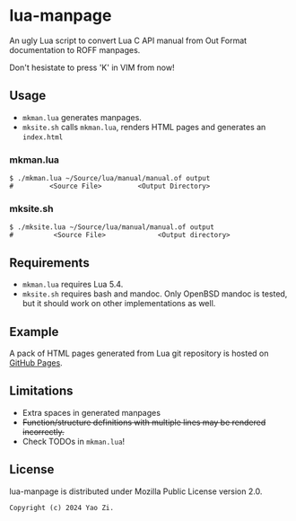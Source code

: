 # lua-manpage

An ugly Lua script to convert Lua C API manual from Out Format documentation
to ROFF manpages.

Don't hesistate to press 'K' in VIM from now!

## Usage

- `mkman.lua` generates manpages.
- `mksite.sh` calls `mkman.lua`, renders HTML pages and generates an
  `index.html`

### mkman.lua

```
$ ./mkman.lua ~/Source/lua/manual/manual.of output
#	      <Source File>		    <Output Directory>
```

### mksite.sh

```
$ ./mksite.lua ~/Source/lua/manual/manual.of output
#	       <Source File>		     <Output directory>
```

## Requirements

- `mkman.lua` requires Lua 5.4.
- `mksite.sh` requires bash and mandoc. Only OpenBSD mandoc is tested, but it
  should work on other implementations as well.

## Example

A pack of HTML pages generated from Lua git repository is hosted on
[GitHub Pages](https://ziyao233.github.io/lua-manpage/).

## Limitations

- Extra spaces in generated manpages
- ~~Function/structure definitions with multiple lines may be rendered
  incorrectly.~~
- Check TODOs in `mkman.lua`!

## License

lua-manpage is distributed under Mozilla Public License version 2.0.

```
Copyright (c) 2024 Yao Zi.
```
